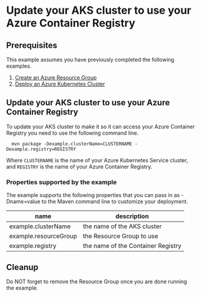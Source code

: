 
# Update your AKS cluster to use your Azure Container Registry

## Prerequisites

This example assumes you have previously completed the following examples.

1. [Create an Azure Resource Group](../resourcegroup-create/README.md)
1. [Deploy an Azure Kubernetes Cluster](../aks-create/README.md)

## Update your AKS cluster to use your Azure Container Registry

To update your AKS cluster to make it so it can access your Azure Container
Registry you need to use the following command line.


````shell
  mvn package -Dexample.clusterName=CLUSTERNAME -Dexample.registry=REGISTRY
````

Where ```CLUSTERNAME``` is the name of your Azure Kubernetes Service cluster, and
`REGISTRY` is the name of your Azure Container Registry.

### Properties supported by the example

The example supports the following properties that you can pass in as -Dname=value to the Maven command line to customize your deployment.

| name                      | description                               |
|---------------------------|-------------------------------------------|
| example.clusterName       | the name of the AKS cluster               |
| example.resourceGroup     | the Resource Group to use                 |
| example.registry          | the name of the Container Registry        |

## Cleanup

Do NOT forget to remove the Resource Group once you are done running the example.